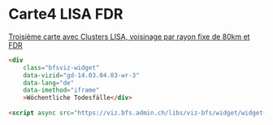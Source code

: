 # Carte4 LISA FDR
 [Troisième carte avec Clusters LISA, voisinage par rayon fixe de 80km et FDR](https://mathiaslauber.github.io/Carte4-LISA-FDR/)
```html
<div 
    class="bfsviz-widget"
    data-vizid="gd-14.03.04.03-wr-3"
    data-lang="de"
    data-imethod="iframe"
    >Wöchentliche Todesfälle</div>
                               
<script async src="https://viz.bfs.admin.ch/libs/viz-bfs/widget/widget-v1.3.5.js"></script>
